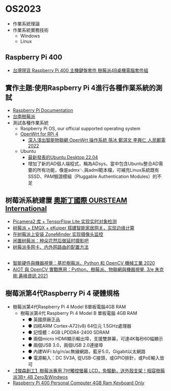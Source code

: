 # OS2023
- 作業系統理論
- 作業系統實務技術
  - Windows 
  - Linux 

## Raspberry Pi 400
- [台灣現貨 Raspberry Pi 400 主機鍵盤套件 樹莓派4B桌機電腦套件組](https://shopee.tw/%E5%8F%B0%E7%81%A3%E7%8F%BE%E8%B2%A8-Raspberry-Pi-400-%E4%B8%BB%E6%A9%9F%E9%8D%B5%E7%9B%A4%E5%A5%97%E4%BB%B6-%E6%A8%B9%E8%8E%93%E6%B4%BE4B%E6%A1%8C%E6%A9%9F%E9%9B%BB%E8%85%A6%E5%A5%97%E4%BB%B6%E7%B5%84-i.143152281.5970532814)
## 實作主題:使用Raspberry Pi 4進行各種作業系統的測試
- [Raspberry Pi Documentation](https://www.raspberrypi.com/documentation/computers/os.html)
- [台南樹莓派](https://www.facebook.com/206573796608093/posts/623259521606183/)
- 測試各種作業系統
  - Raspberry Pi OS, our official supported operating system
  - [OpenWrt for RPi 4](https://github.com/damianperera/openwrt-rpi)
    - [深入淺出智能物聯網 OpenWrt 操作系統 孫冰 鄭淇文 李興仁 人民郵電 2022](https://www.tenlong.com.tw/products/9787115586230?list_name=lv)
  - Ubuntu
    - [最新發表的Ubuntu Desktop 22.04](https://www.ithome.com.tw/review/150668?fbclid=IwAR3j-s9R42Xv-uUG-ljf9yMhHJBhlcIIhlOIV4Yi2Y6Wu9j6cEZtB_te5cA)
    - 增加了新的AD個人端程式，稱為ADsys，當中包含Ubuntu整合AD需要的所有功能，像是admx＼與adml範本檔，可補充Linux系統既有SSSD、PAM驗證模組（Pluggable Authentication Modules）的不足
## 树莓派系統建置  [奧斯丁國際 OURSTEAM International]()
- [Picamera2 库 + TensorFlow Lite 实现实时对象检测](https://shumeipai.nxez.com/2022/05/16/using-the-picamera2-library-with-tensorflow-lite.html)
- [树莓派 + EMQX + eKuiper 搭建智能家居网关，实现边缘计算](https://shumeipai.nxez.com/2022/09/27/raspberry-pi-emqx-ekuiper-to-build-a-smart-home-gateway.html?fbclid=IwAR3rbv96KMHDGrwMu8u20HdXxP0eHRgEBXg4HP_DWhZPeUhhkln4d8i5uno)
- [在树莓派上安装 ZoneMinder 实现摄像头监控](https://shumeipai.nxez.com/2022/10/29/install-zoneminder-on-the-raspberry-pi-for-camera-surveillance.html)
- [闲置树莓派：种朵花然后做延时摄影吧](https://shumeipai.nxez.com/2022/05/18/plant-a-flower-and-do-time-lapse-photography.html)
- [树莓派多网卡、内外网路由的配置方法](https://shumeipai.nxez.com/2022/06/11/raspberry-pi-internal-and-external-network-routing-configuration.html)

##
- [智能硬件與機器視覺：基於樹莓派、Python 和 OpenCV  機械工業 2020](https://www.tenlong.com.tw/products/9787111667698?list_name=rd)
- [AIOT 與 OpenCV 實戰應用：Python、樹莓派、物聯網與機器視覺, 3/e 朱克剛 碁峰資訊 2021]()
## 樹莓派第4代Raspberry Pi 4 硬體規格
- 樹莓派第4代Raspberry Pi 4 Model B單板電腦4GB RAM
  - 樹莓派第4代 Raspberry Pi 4 Model B 單板電腦 4GB RAM
    - ● 英國原廠正品
    - ● 四核ARM Cortex-A72(v8) 64位元 1.5GHz處理器
    - ● 記憶體：4GB LPDDR4-2400 SDRAM
    - ● 兩個micro HDMI顯示輸出埠，支援雙屏幕，可達4K每秒60幅顯示
    - ● 兩個USB 3.0，兩個USB 2.0連接埠
    - ● 內建WiFi b/g/n/ac無線網路，藍牙5.0，Gigabit以太網路
    - ● 電源輸入：DC 5V3A, 從USB-C接頭，或GPIO排針，或PoE輸入皆可 
- [【傑森創工】樹莓派專用 7吋觸控螢幕 LCD，免驅動，送外殼支架！相容樹莓派3B+ 4B Zero及Windwos](https://shopee.tw/%E3%80%90%E5%82%91%E6%A3%AE%E5%89%B5%E5%B7%A5%E3%80%91%E6%A8%B9%E8%8E%93%E6%B4%BE%E5%B0%88%E7%94%A8-7%E5%90%8B%E8%A7%B8%E6%8E%A7%E8%9E%A2%E5%B9%95-LCD%EF%BC%8C%E5%85%8D%E9%A9%85%E5%8B%95%EF%BC%8C%E9%80%81%E5%A4%96%E6%AE%BC%E6%94%AF%E6%9E%B6%EF%BC%81%E7%9B%B8%E5%AE%B9%E6%A8%B9%E8%8E%93%E6%B4%BE3B-4B-Zero%E5%8F%8AWindwos-i.20917936.4525416842?sp_atk=34b84a3e-53ec-4d9b-afbd-275677ccd4d7&xptdk=34b84a3e-53ec-4d9b-afbd-275677ccd4d7)
- [Raspberry Pi 400 Personal Computer 4GB Ram Keyboard Only](https://www.ebay.com/itm/225251853795?norover=1&mkevt=1&mkrid=21581-161791-616585-7&mkcid=2&itemid=225251853795&targetid=294505072980&device=c&mktype=pla&googleloc=1012818&poi=&campaignid=18186401898&mkgroupid=138461982937&rlsatarget=pla-294505072980&abcId=&merchantid=119648210&gclid=CjwKCAiAhKycBhAQEiwAgf19ejEaV_udAJdMWaQ1dNiT8W3i61d4PKpAoQYHgyiGDKuQgFH6tpHR-BoCuMQQAvD_BwE)
